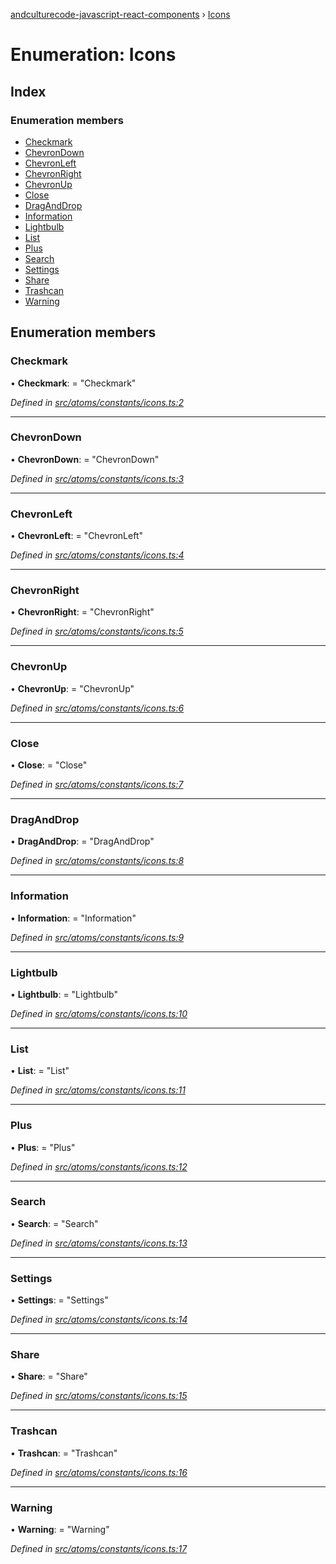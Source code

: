 [andculturecode-javascript-react-components](../README.md) › [Icons](icons.md)

# Enumeration: Icons

## Index

### Enumeration members

* [Checkmark](icons.md#checkmark)
* [ChevronDown](icons.md#chevrondown)
* [ChevronLeft](icons.md#chevronleft)
* [ChevronRight](icons.md#chevronright)
* [ChevronUp](icons.md#chevronup)
* [Close](icons.md#close)
* [DragAndDrop](icons.md#draganddrop)
* [Information](icons.md#information)
* [Lightbulb](icons.md#lightbulb)
* [List](icons.md#list)
* [Plus](icons.md#plus)
* [Search](icons.md#search)
* [Settings](icons.md#settings)
* [Share](icons.md#share)
* [Trashcan](icons.md#trashcan)
* [Warning](icons.md#warning)

## Enumeration members

###  Checkmark

• **Checkmark**: = "Checkmark"

*Defined in [src/atoms/constants/icons.ts:2](https://github.com/AndcultureCode/AndcultureCode.JavaScript.React.Components/blob/70e5ccf/src/atoms/constants/icons.ts#L2)*

___

###  ChevronDown

• **ChevronDown**: = "ChevronDown"

*Defined in [src/atoms/constants/icons.ts:3](https://github.com/AndcultureCode/AndcultureCode.JavaScript.React.Components/blob/70e5ccf/src/atoms/constants/icons.ts#L3)*

___

###  ChevronLeft

• **ChevronLeft**: = "ChevronLeft"

*Defined in [src/atoms/constants/icons.ts:4](https://github.com/AndcultureCode/AndcultureCode.JavaScript.React.Components/blob/70e5ccf/src/atoms/constants/icons.ts#L4)*

___

###  ChevronRight

• **ChevronRight**: = "ChevronRight"

*Defined in [src/atoms/constants/icons.ts:5](https://github.com/AndcultureCode/AndcultureCode.JavaScript.React.Components/blob/70e5ccf/src/atoms/constants/icons.ts#L5)*

___

###  ChevronUp

• **ChevronUp**: = "ChevronUp"

*Defined in [src/atoms/constants/icons.ts:6](https://github.com/AndcultureCode/AndcultureCode.JavaScript.React.Components/blob/70e5ccf/src/atoms/constants/icons.ts#L6)*

___

###  Close

• **Close**: = "Close"

*Defined in [src/atoms/constants/icons.ts:7](https://github.com/AndcultureCode/AndcultureCode.JavaScript.React.Components/blob/70e5ccf/src/atoms/constants/icons.ts#L7)*

___

###  DragAndDrop

• **DragAndDrop**: = "DragAndDrop"

*Defined in [src/atoms/constants/icons.ts:8](https://github.com/AndcultureCode/AndcultureCode.JavaScript.React.Components/blob/70e5ccf/src/atoms/constants/icons.ts#L8)*

___

###  Information

• **Information**: = "Information"

*Defined in [src/atoms/constants/icons.ts:9](https://github.com/AndcultureCode/AndcultureCode.JavaScript.React.Components/blob/70e5ccf/src/atoms/constants/icons.ts#L9)*

___

###  Lightbulb

• **Lightbulb**: = "Lightbulb"

*Defined in [src/atoms/constants/icons.ts:10](https://github.com/AndcultureCode/AndcultureCode.JavaScript.React.Components/blob/70e5ccf/src/atoms/constants/icons.ts#L10)*

___

###  List

• **List**: = "List"

*Defined in [src/atoms/constants/icons.ts:11](https://github.com/AndcultureCode/AndcultureCode.JavaScript.React.Components/blob/70e5ccf/src/atoms/constants/icons.ts#L11)*

___

###  Plus

• **Plus**: = "Plus"

*Defined in [src/atoms/constants/icons.ts:12](https://github.com/AndcultureCode/AndcultureCode.JavaScript.React.Components/blob/70e5ccf/src/atoms/constants/icons.ts#L12)*

___

###  Search

• **Search**: = "Search"

*Defined in [src/atoms/constants/icons.ts:13](https://github.com/AndcultureCode/AndcultureCode.JavaScript.React.Components/blob/70e5ccf/src/atoms/constants/icons.ts#L13)*

___

###  Settings

• **Settings**: = "Settings"

*Defined in [src/atoms/constants/icons.ts:14](https://github.com/AndcultureCode/AndcultureCode.JavaScript.React.Components/blob/70e5ccf/src/atoms/constants/icons.ts#L14)*

___

###  Share

• **Share**: = "Share"

*Defined in [src/atoms/constants/icons.ts:15](https://github.com/AndcultureCode/AndcultureCode.JavaScript.React.Components/blob/70e5ccf/src/atoms/constants/icons.ts#L15)*

___

###  Trashcan

• **Trashcan**: = "Trashcan"

*Defined in [src/atoms/constants/icons.ts:16](https://github.com/AndcultureCode/AndcultureCode.JavaScript.React.Components/blob/70e5ccf/src/atoms/constants/icons.ts#L16)*

___

###  Warning

• **Warning**: = "Warning"

*Defined in [src/atoms/constants/icons.ts:17](https://github.com/AndcultureCode/AndcultureCode.JavaScript.React.Components/blob/70e5ccf/src/atoms/constants/icons.ts#L17)*
